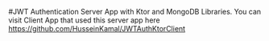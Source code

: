 #JWT Authentication Server App with Ktor and MongoDB Libraries.
You can visit Client App that used this server app here
https://github.com/HusseinKamal/JWTAuthKtorClient

